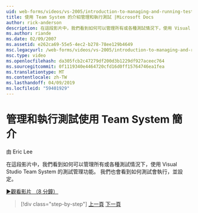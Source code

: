 ```yaml
---
uid: web-forms/videos/vs-2005/introduction-to-managing-and-running-tests-with-team-system
title: 使用 Team System 的介紹管理和執行測試 |Microsoft Docs
author: rick-anderson
description: 在這段影片中，我們看到如何可以管理所有或各種測試情況下，使用 Visual Studio Team System 的測試管理功能。 我們也會看到...
ms.author: riande
ms.date: 02/09/2007
ms.assetid: e262ca69-55e5-4ec2-b278-78ee129b4649
msc.legacyurl: /web-forms/videos/vs-2005/introduction-to-managing-and-running-tests-with-team-system
msc.type: video
ms.openlocfilehash: da305fcb2c47279df200d3b1229df927aceec764
ms.sourcegitcommit: 0f1119340e4464720cfd16d0ff15764746ea1fea
ms.translationtype: MT
ms.contentlocale: zh-TW
ms.lasthandoff: 04/09/2019
ms.locfileid: "59401929"
---
```

# <a name="introduction-to-managing-and-running-tests-with-team-system"></a>管理和執行測試使用 Team System 簡介

由 Eric Lee

在這段影片中，我們看到如何可以管理所有或各種測試情況下，使用 Visual Studio Team System 的測試管理功能。 我們也會看到如何測試會執行，並設定。

[&#9654;觀看影片 （8 分鐘）](https://channel9.msdn.com/Blogs/ASP-NET-Site-Videos/introduction-to-managing-and-running-tests-with-team-system)

> [!div class="step-by-step"]
> [上一頁](introduction-to-manual-testing-with-team-system.md)
> [下一頁](measuring-the-business-value-of-ajax.md)
